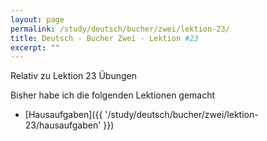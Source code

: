 ```yaml
---
layout: page
permalink: /study/deutsch/bucher/zwei/lektion-23/
title: Deutsch - Bucher Zwei - Lektion #23
excerpt: ""
---
```


Relativ zu Lektion 23 Übungen

Bisher habe ich die folgenden Lektionen gemacht

* [Hausaufgaben]({{ '/study/deutsch/bucher/zwei/lektion-23/hausaufgaben' }})
